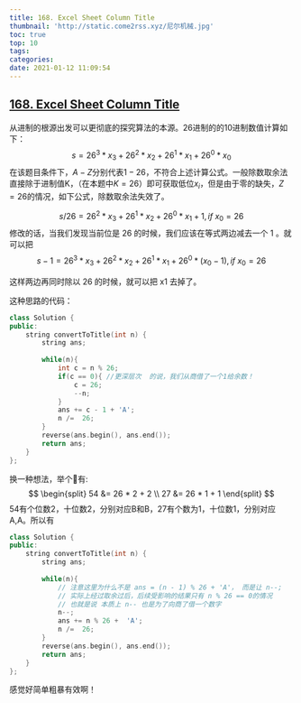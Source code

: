 ```yaml
---
title: 168. Excel Sheet Column Title
thumbnail: 'http://static.come2rss.xyz/尼尔机械.jpg'
toc: true
top: 10
tags:
categories:
date: 2021-01-12 11:09:54
---
```






## [168. Excel Sheet Column Title](https://leetcode-cn.com/problems/excel-sheet-column-title/)







从进制的根源出发可以更彻底的探究算法的本源。26进制的的10进制数值计算如下：
$$
s = 26^3*x_3 + 26^2*x_2+ 26^1*x_1 + 26^0*x_0
$$
在该题目条件下，$A-Z$分别代表$1-26$，不符合上述计算公式。一般除数取余法直接除于进制值K，（在本题中$K=26$）即可获取低位$x_i$，但是由于零的缺失，$Z=26$的情况，如下公式，除数取余法失效了。

<!-- more -->
$$
s / 26 = 26^2*x_3 + 26^1*x_2+ 26^0*x_1 + 1, if\ x_0 = 26
$$
修改的话，当我们发现当前位是 26 的时候，我们应该在等式两边减去一个 1 。就可以把
$$
s - 1 =  26^3*x_3 + 26^2*x_2+ 26^1*x_1 + 26^0*(x_0 -1), if\ x_0 = 26
$$


这样两边再同时除以 26 的时候，就可以把 x1 去掉了。

这种思路的代码：

```c++
class Solution {
public:
    string convertToTitle(int n) {
        string ans;
        
        while(n){
            int c = n % 26;
            if(c == 0){ //更深层次	的说，我们从商借了一个1给余数！
                c = 26;
                --n;
            }
            ans += c - 1 + 'A';
            n /=  26;
        }
        reverse(ans.begin(), ans.end());
        return ans;
    }
};
```



换一种想法，举个🌰有:
$$
\begin{split}
54  &= 26 * 2 + 2 \\
27  &= 26 * 1 + 1
\end{split}
$$
54有个位数2，十位数2，分别对应B和B，27有个数为1，十位数1，分别对应A,A。所以有

```c++
class Solution {
public:
    string convertToTitle(int n) {
        string ans;
        
        while(n){
            // 注意这里为什么不是 ans = (n - 1) % 26 + 'A'， 而是让 n--;
            // 实际上经过取余过后，后续受影响的结果只有 n % 26 == 0的情况
            // 也就是说 本质上 n-- 也是为了向商了借一个数字
            n--; 
            ans += n % 26 +  'A';
            n /=  26;
        }
        reverse(ans.begin(), ans.end());
        return ans;
    }
};
```

感觉好简单粗暴有效啊！